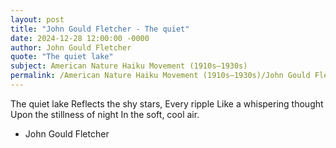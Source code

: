 ```yaml
---
layout: post
title: "John Gould Fletcher - The quiet"
date: 2024-12-28 12:00:00 -0000
author: John Gould Fletcher
quote: "The quiet lake"
subject: American Nature Haiku Movement (1910s–1930s)
permalink: /American Nature Haiku Movement (1910s–1930s)/John Gould Fletcher/John Gould Fletcher - The quiet
---
```


The quiet lake
Reflects the shy stars,
Every ripple
Like a whispering thought
Upon the stillness of night
In the soft, cool air.

- John Gould Fletcher
